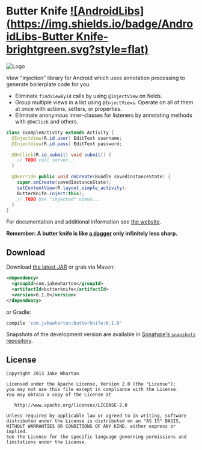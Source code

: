 Butter Knife [![AndroidLibs](https://img.shields.io/badge/AndroidLibs-Butter Knife-brightgreen.svg?style=flat)](https://www.android-libs.com/lib/butter-knife-1)
============

![Logo](website/static/logo.png)

View "injection" library for Android which uses annotation processing to generate boilerplate code
for you.

 * Eliminate `findViewById` calls by using `@InjectView` on fields.
 * Group multiple views in a list using `@InjectViews`. Operate on all of them at once with actions,
   setters, or properties.
 * Eliminate anonymous inner-classes for listeners by annotating methods with `@OnClick` and others.

```java
class ExampleActivity extends Activity {
  @InjectView(R.id.user) EditText username;
  @InjectView(R.id.pass) EditText password;

  @OnClick(R.id.submit) void submit() {
    // TODO call server...
  }

  @Override public void onCreate(Bundle savedInstanceState) {
    super.onCreate(savedInstanceState);
    setContentView(R.layout.simple_activity);
    ButterKnife.inject(this);
    // TODO Use "injected" views...
  }
}
```

For documentation and additional information see [the website][3].

__Remember: A butter knife is like [a dagger][1] only infinitely less sharp.__



Download
--------

Download [the latest JAR][2] or grab via Maven:
```xml
<dependency>
  <groupId>com.jakewharton</groupId>
  <artifactId>butterknife</artifactId>
  <version>6.1.0</version>
</dependency>
```
or Gradle:
```groovy
compile 'com.jakewharton:butterknife:6.1.0'
```

Snapshots of the development version are available in [Sonatype's `snapshots` repository][snap].


License
-------

    Copyright 2013 Jake Wharton

    Licensed under the Apache License, Version 2.0 (the "License");
    you may not use this file except in compliance with the License.
    You may obtain a copy of the License at

       http://www.apache.org/licenses/LICENSE-2.0

    Unless required by applicable law or agreed to in writing, software
    distributed under the License is distributed on an "AS IS" BASIS,
    WITHOUT WARRANTIES OR CONDITIONS OF ANY KIND, either express or implied.
    See the License for the specific language governing permissions and
    limitations under the License.



 [1]: http://square.github.com/dagger/
 [2]: https://search.maven.org/remote_content?g=com.jakewharton&a=butterknife&v=LATEST
 [3]: http://jakewharton.github.com/butterknife/
 [snap]: https://oss.sonatype.org/content/repositories/snapshots/
